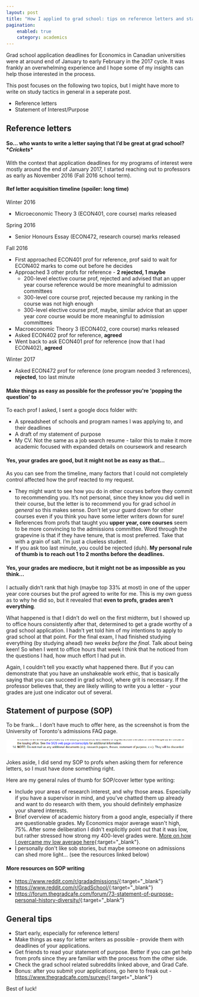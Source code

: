 ```yaml
---
layout: post
title: "How I applied to grad school: tips on reference letters and statement of purpose"
pagination:
    enabled: true
    category: academics
---
```


Grad school application deadlines for Economics in Canadian universities were at around end of January to early February in the 2017 cycle. It was frankly an overwhelming experience and I hope some of my insights can help those interested in the process.

This post focuses on the following two topics, but I might have more to write on study tactics in general in a seperate post.
- Reference letters
- Statement of Interest/Purpose

## Reference letters

#### So… who wants to write a letter saying that I’d be great at grad school? \**Crickets*\*

With the context that application deadlines for my programs of interest were mostly around the end of January 2017, I started reaching out to professors as early as November 2016 (Fall 2016 school term).

#### Ref letter acquisition timeline (spoiler: long time)

Winter 2016
- Microeconomic Theory 3 (ECON401, core course) marks released

Spring 2016
- Senior Honours Essay (ECON472, research course) marks released

Fall 2016
- First approached ECON401 prof for reference, prof said to wait for ECON402 marks to come out before he decides
- Approached 3 other profs for reference - **2 rejected, 1 maybe**
    - 200-level elective course prof, rejected and advised that an upper year course reference would be more meaningful to admission committees
    - 300-level core course prof, rejected because my ranking in the course was not high enough
    - 300-level elective course prof, maybe, similar advice that an upper year *core* course would be more meaningful to admission committees
- Macroeconomic Theory 3 (ECON402, core course) marks released
- Asked ECON402 prof for reference, **agreed**
- Went back to ask ECON401 prof for reference (now that I had ECON402), **agreed**

Winter 2017
- Asked ECON472 prof for reference (one program needed 3 references), **rejected**, too last minute

#### Make things as easy as possible for the professor you're 'popping the question' to

To each prof I asked, I sent a google docs folder with:

- A spreadsheet of schools and program names I was applying to, and their deadlines
- A draft of my statement of purpose
- My CV. Not the same as a job search resume - tailor this to make it more academic focused with expanded details on coursework and research

#### Yes, your grades are good, but it might not be as easy as that…

As you can see from the timeline, many factors that I could not completely control affected how the prof reacted to my request.
- They might want to see how you do in other courses before they commit to recommending you. It’s not personal, since they know you did well in their course, but the letter is to recommend you for grad school *in general* so this makes sense. Don’t let your guard down for other courses even if you think you have some letter writers down for sure!
- References from profs that taught you **upper year, core courses** seem to be more convincing to the admissions committee. Word through the grapevine is that if they have tenure, that is most preferred. Take that with a grain of salt. I’m just a clueless student.
- If you ask too last minute, you could be rejected (duh). **My personal rule of thumb is to reach out 1 to 2 months before the deadlines.**

#### Yes, your grades are mediocre, but it might not be as impossible as you think…

I actually didn’t rank that high (maybe top 33% at most) in one of the upper year core courses but the prof agreed to write for me. This is my own guess as to why he did so, but it revealed that **even to profs, grades aren’t everything**. 

What happened is that I didn’t do well on the first midterm, but I showed up to office hours consistently after that, determined to get a grade worthy of a grad school application. I hadn’t yet told him of my intentions to apply to grad school at that point. For the final exam, I had finished studying everything (by studying ahead) *two weeks before the final*. Talk about being keen! So when I went to office hours that week I think that he noticed from the questions I had, how much effort I had put in.

Again, I couldn’t tell you exactly what happened there. But if you can demonstrate that you have an unshakeable work ethic, that is basically saying that you can succeed in grad school, where grit is necessary. If the professor believes that, they are likely willing to write you a letter - your grades are just one indicator out of several.

## Statement of purpose (SOP)

To be frank… I don’t have much to offer here, as the screenshot is from the University of Toronto's admissions FAQ page.  

![Screenshot of admissions FAQ page.](/assets/uoft_funny_admissions_discarded.png)

Jokes aside, I did send my SOP to profs when asking them for reference letters, so I must have done something right.

Here are my general rules of thumb for SOP/cover letter type writing:

- Include your areas of research interest, and why those areas. Especially if you have a supervisor in mind, and you've chatted them up already and want to do research with them, you should definitely emphasize your shared interests.
- Brief overview of academic history from a good angle, especially if there are questionable grades. My Economics major average wasn't high, 75%. After some deliberation I didn't explicitly point out that it was low, but rather stressed how strong my 400-level grades were. [More on how I overcame my low average here](http://www.susanshu.com/university/2018/05/05/uw-postmortem){:target="_blank"}.
- I personally don't like sob stories, but maybe someone on admissions can shed more light... (see the resources linked below)

#### More resources on SOP writing

- <https://www.reddit.com/r/gradadmissions/>{:target="_blank"}
- <https://www.reddit.com/r/GradSchool/>{:target="_blank"}
- <https://forum.thegradcafe.com/forum/73-statement-of-purpose-personal-history-diversity/>{:target="_blank"}

## General tips

- Start early, especially for reference letters!
- Make things as easy for letter writers as possible - provide them with deadlines of your applications.
- Get friends to read your statement of purpose. Better if you can get help from profs since they are familiar with the process from the other side.
- Check the grad school related subreddits linked above, and Grad Cafe.
- Bonus: after you submit your applications, go here to freak out - <https://www.thegradcafe.com/survey/>{:target="_blank"}

Best of luck!
